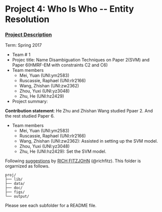 # Project 4: Who Is Who -- Entity Resolution

### [Project Description](doc/project4_desc.md)

Term: Spring 2017

+ Team # 1
+ Projec title: Name Disambiguation Techniques on Paper 2(SVM) and Paper 6(HMRF-EM with constraints C2 and C6)
+ Team members
	+ Mei, Yuan (UNI:ym2583)
	+ Ruscassie, Raphael (UNI:rlr2166)
	+ Wang, Zhishan (UNI:zw2362)
	+ Zhou, Yuxi (UNI:yz3048)
	+ Zhu, He (UNI:hz2429)
+ Project summary: 
	
**Contribution statement**: He Zhu and Zhishan Wang studied Ppaer 2. And the rest studied Paper 6. 
+ Team members
	+ Mei, Yuan (UNI:ym2583)
	+ Ruscassie, Raphael (UNI:rlr2166)
	+ Wang, Zhishan (UNI:zw2362): Assisted in setting up the SVM model.
	+ Zhou, Yuxi (UNI:yz3048)
	+ Zhu, He (UNI:hz2429): Set the SVM model.


Following [suggestions](http://nicercode.github.io/blog/2013-04-05-projects/) by [RICH FITZJOHN](http://nicercode.github.io/about/#Team) (@richfitz). This folder is orgarnized as follows.

```
proj/
├── lib/
├── data/
├── doc/
├── figs/
└── output/
```

Please see each subfolder for a README file.
